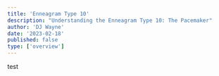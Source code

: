 ```yaml
---
title: 'Enneagram Type 10'
description: "Understanding the Enneagram Type 10: The Pacemaker"
author: 'DJ Wayne'
date: '2023-02-18'
published: false
type: ['overview']
---
```


test